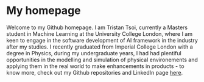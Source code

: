 # My homepage

Welcome to my Github homepage. I am Tristan Tsoi, currently a Masters student in Machine Learning at the University College London, where I am keen to engage in the software development of AI framework in the industry after my studies. I recently graduated from Imperial College London with a degree in Physics, during my undergraduate years, I had had plentiful opportunities in the modelling and simulation of physical environements and applying them in the real world to make enhancements in products - to know more, check out my Github repositories and LinkedIn page [here](www.linkedin.com/in/tristan-tsoi-b410191b4).

